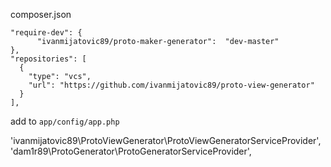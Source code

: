 
  composer.json
  
    "require-dev": {
          "ivanmijatovic89/proto-maker-generator":  "dev-master"
  	},
    "repositories": [
      {
        "type": "vcs",
        "url": "https://github.com/ivanmijatovic89/proto-view-generator"
      }
    ],

add to `app/config/app.php`

   'ivanmijatovic89\ProtoViewGenerator\ProtoViewGeneratorServiceProvider',
   'dam1r89\ProtoGenerator\ProtoGeneratorServiceProvider',
